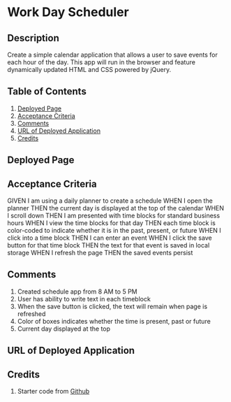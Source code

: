 # Work Day Scheduler

## Description

Create a simple calendar application that allows a user to save events for each hour of the day. This app will run in the browser and feature dynamically updated HTML and CSS powered by jQuery.

## Table of Contents

1. [Deployed Page](#deployed-page)
2. [Acceptance Criteria](#acceptance-criteria)
3. [Comments](#comments)
4. [URL of Deployed Application](#url-of-deployed-application)
5. [Credits](#credits)

## Deployed Page

## Acceptance Criteria

GIVEN I am using a daily planner to create a schedule
WHEN I open the planner
THEN the current day is displayed at the top of the calendar
WHEN I scroll down
THEN I am presented with time blocks for standard business hours
WHEN I view the time blocks for that day
THEN each time block is color-coded to indicate whether it is in the past, present, or future
WHEN I click into a time block
THEN I can enter an event
WHEN I click the save button for that time block
THEN the text for that event is saved in local storage
WHEN I refresh the page
THEN the saved events persist

## Comments

1. Created schedule app from 8 AM to 5 PM
2. User has ability to write text in each timeblock
3. When the save button is clicked, the text will remain when page is refreshed
4. Color of boxes indicates whether the time is present, past or future
5. Current day displayed at the top

## URL of Deployed Application

## Credits

1. Starter code from [Github](https://github.com/coding-boot-camp/super-disco)